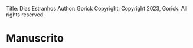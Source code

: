 Title: Dias Estranhos
Author: Gorick
Copyright: Copyright 2023, Gorick. All rights reserved.

# Manuscrito #
